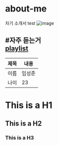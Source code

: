 # about-me
자기 소개서 test
![image](https://github.com/tori11111/about-me/assets/96560081/e63b12dd-8d09-4de8-bc57-a825a325e281)  

#자주 듣는거  
[playlist](https://youtu.be/J0UFqjq9mmE, "google link")  
----------  
|제목|내용|  
|-------|-------|  
|이름|임성준|  
|나이|23|  

# This is a H1  
## This is a H2  
### This is a H3  
